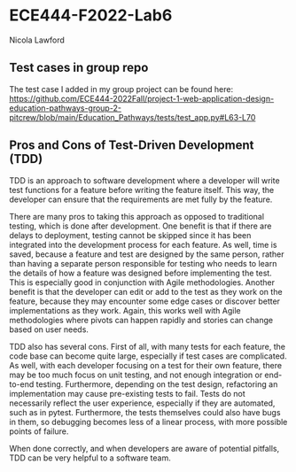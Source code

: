 # ECE444-F2022-Lab6

Nicola Lawford


## Test cases in group repo

The test case I added in my group project can be found here: https://github.com/ECE444-2022Fall/project-1-web-application-design-education-pathways-group-2-pitcrew/blob/main/Education_Pathways/tests/test_app.py#L63-L70


## Pros and Cons of Test-Driven Development (TDD)

TDD is an approach to software development where a developer will write test functions for a feature before writing the feature itself. This way, the developer can ensure that the requirements are met fully by the feature.

There are many pros to taking this approach as opposed to traditional testing, which is done after development. One benefit is that if there are delays to deployment, testing cannot be skipped since it has been integrated into the development process for each feature. As well, time is saved, because a feature and test are designed by the same person, rather than having a separate person responsible for testing who needs to learn the details of how a feature was designed before implementing the test. This is especially good in conjunction with Agile methodologies. Another benefit is that the developer can edit or add to the test as they work on the feature, because they may encounter some edge cases or discover better implementations as they work. Again, this works well with Agile methodologies where pivots can happen rapidly and stories can change based on user needs.

TDD also has several cons. First of all, with many tests for each feature, the code base can become quite large, especially if test cases are complicated. As well, with each developer focusing on a test for their own feature, there may be too much focus on unit testing, and not enough integration or end-to-end testing. Furthermore, depending on the test design, refactoring an implementation may cause pre-existing tests to fail. Tests do not necessarily reflect the user experience, especially if they are automated, such as in pytest. Furthermore, the tests themselves could also have bugs in them, so debugging becomes less of a linear process, with more possible points of failure.

When done correctly, and when developers are aware of potential pitfalls, TDD can be very helpful to a software team.